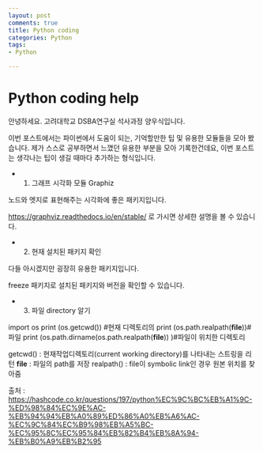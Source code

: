 ```yaml
---
layout: post
comments: true
title: Python coding
categories: Python
tags:
- Python

---
```


Python coding help 
=======



안녕하세요. 고려대학교 DSBA연구실 석사과정 양우식입니다.


이번 포스트에서는 파이썬에서 도움이 되는, 기억할만한 팁 및 유용한 모듈들을 모아 봤습니다. 
제가 스스로 공부하면서 느꼈던 유용한 부분을 모아 기록한건데요, 이번 포스트는 생각나는 팁이 생길 때마다 추가하는 형식입니다.  


- 1. 그래프 시각화 모듈 Graphiz

노드와 엣지로 표현해주는 시각화에 좋은 패키지입니다. 
 
https://graphviz.readthedocs.io/en/stable/ 로 가시면 상세한 설명을 볼 수 있습니다. 


- 2. 현재 설치된 패키지 확인 

다들 아시겠지만 굉장히 유용한 패키지입니다. 

freeze 패키지로 설치된 패키지와 버전을 확인할 수 있습니다. 

- 3. 파일 directory 알기 

import os
print (os.getcwd()) #현재 디렉토리의
print (os.path.realpath(__file__))#파일
print (os.path.dirname(os.path.realpath(__file__)) )#파일이 위치한 디렉토리

getcwd() : 현재작업디렉토리(current working directory)를 나타내는 스트링을 리턴
__file__ : 파일의 path를 저장
realpath() : file이 symbolic link인 경우 원본 위치를 찾아줌


출처 : https://hashcode.co.kr/questions/197/python%EC%9C%BC%EB%A1%9C-%ED%98%84%EC%9E%AC-%EB%94%94%EB%A0%89%ED%86%A0%EB%A6%AC-%EC%9C%84%EC%B9%98%EB%A5%BC-%EC%95%8C%EC%95%84%EB%82%B4%EB%8A%94-%EB%B0%A9%EB%B2%95


